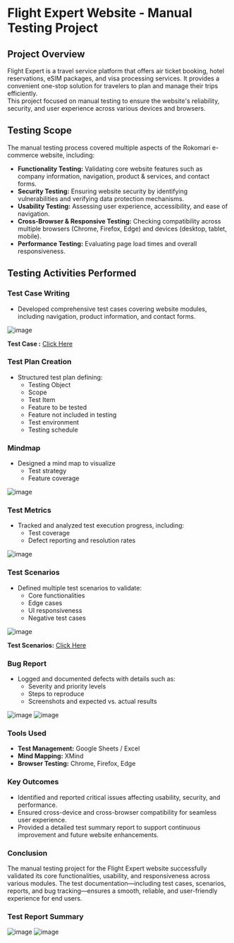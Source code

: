 
# Flight Expert Website - Manual Testing Project

## Project Overview
Flight Expert is a travel service platform that offers air ticket booking, hotel reservations, eSIM packages, and visa processing services. It provides a convenient one-stop solution for travelers to plan and manage their trips efficiently.  
This project focused on manual testing to ensure the website's reliability, security, and user experience across various devices and browsers.

## Testing Scope
The manual testing process covered multiple aspects of the Rokomari e-commerce website, including:

- **Functionality Testing:** Validating core website features such as company information, navigation, product & services, and contact forms.
- **Security Testing:** Ensuring website security by identifying vulnerabilities and verifying data protection mechanisms.
- **Usability Testing:** Assessing user experience, accessibility, and ease of navigation.
- **Cross-Browser & Responsive Testing:** Checking compatibility across multiple browsers (Chrome, Firefox, Edge) and devices (desktop, tablet, mobile).
- **Performance Testing:** Evaluating page load times and overall responsiveness.

## Testing Activities Performed
### Test Case Writing
- Developed comprehensive test cases covering website modules, including navigation, product information, and contact forms.

![image](https://github.com/user-attachments/assets/8721dccd-927c-4940-8314-a596b862ef67)

**Test Case :** [Click Here](https://docs.google.com/spreadsheets/d/1rFeV41n414pqqF4WHT-vvRa_Ig6yrAQU/edit?gid=414538291#gid=414538291)

### Test Plan Creation
- Structured test plan defining:
  - Testing Object
  - Scope
  - Test Item
  -  Feature to be tested
  - Feature not included in testing
  - Test environment
  - Testing schedule


### Mindmap
- Designed a mind map to visualize
  - Test strategy
  - Feature coverage

![image](https://github.com/user-attachments/assets/463e69d3-32fc-4027-9e86-46a607ad73e9)


### Test Metrics
- Tracked and analyzed test execution progress, including:
  - Test coverage
  - Defect reporting and resolution rates

![image](https://github.com/user-attachments/assets/b1edf856-9e98-4457-98d5-f5a9b392d85e)


### Test Scenarios
- Defined multiple test scenarios to validate:
  - Core functionalities
  - Edge cases
  - UI responsiveness
  - Negative test cases
 
![image](https://github.com/user-attachments/assets/6956ec79-ab81-4dc6-8851-a4c30f726016)


**Test Scenarios:** [Click Here](https://docs.google.com/spreadsheets/d/1rFeV41n414pqqF4WHT-vvRa_Ig6yrAQU/edit?gid=1411771291#gid=1411771291)


### Bug Report 
- Logged and documented defects with details such as:
  - Severity and priority levels
  - Steps to reproduce
  - Screenshots and expected vs. actual results

![image](https://github.com/user-attachments/assets/3b725f93-e1ef-442f-8f7c-8698683f2558)
![image](https://github.com/user-attachments/assets/ea1c8d2e-f983-44f6-9568-6a7bc959aec1)


### Tools Used 
- **Test Management:** Google Sheets / Excel
- **Mind Mapping:** XMind
- **Browser Testing:** Chrome, Firefox, Edge


### Key Outcomes
- Identified and reported critical issues affecting usability, security, and performance.
- Ensured cross-device and cross-browser compatibility for seamless user experience.
- Provided a detailed test summary report to support continuous improvement and future website enhancements.


### Conclusion 
The manual testing project for the Flight Expert website successfully validated its core functionalities, usability, and responsiveness across various modules. The test documentation—including test cases, scenarios, reports, and bug tracking—ensures a smooth, reliable, and user-friendly experience for end users.


### Test Report Summary 

![image](https://github.com/user-attachments/assets/db4b0db7-482f-4ec5-bec3-2631dd2e3486)
![image](https://github.com/user-attachments/assets/0a0ebde7-5235-41be-810a-2d85b30036bd)



